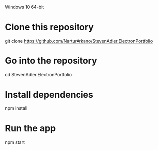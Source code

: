 Windows 10 64-bit

# Clone this repository
git clone https://github.com/NarturArkano/StevenAdler.ElectronPortfolio
# Go into the repository
cd StevenAdler.ElectronPortfolio
# Install dependencies
npm install
# Run the app
npm start

